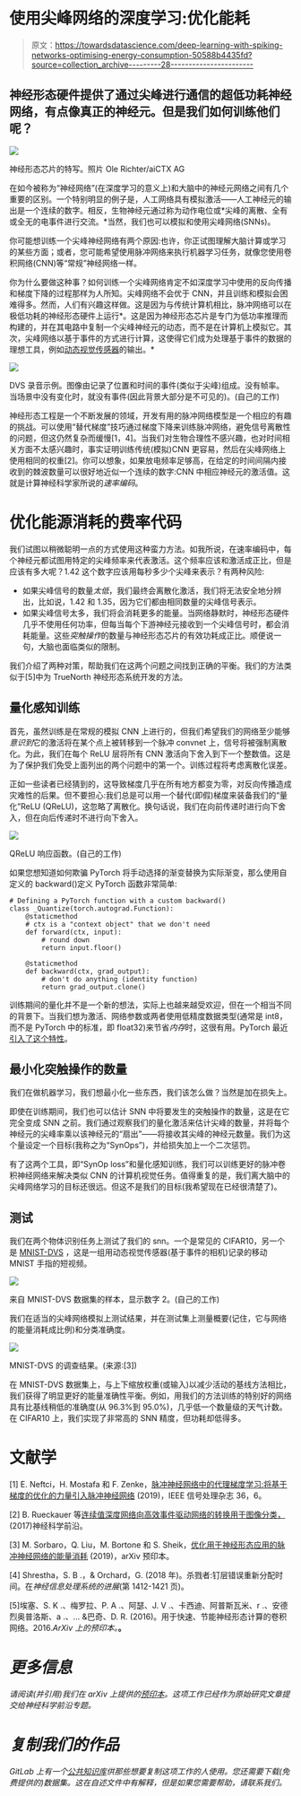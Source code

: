 # 使用尖峰网络的深度学习:优化能耗

> 原文：<https://towardsdatascience.com/deep-learning-with-spiking-networks-optimising-energy-consumption-50588b4435fd?source=collection_archive---------28----------------------->

## 神经形态硬件提供了通过尖峰进行通信的超低功耗神经网络，有点像真正的神经元。但是我们如何训练他们呢？

![](img/646715a3c3665a1ff602de3759a0d4ec.png)

神经形态芯片的特写。照片 Ole Richter/aiCTX AG

在如今被称为“神经网络”(在深度学习的意义上)和大脑中的神经元网络之间有几个重要的区别。一个特别明显的例子是，人工网络具有模拟激活——人工神经元的输出是一个连续的数字。相反，生物神经元通过称为动作电位或*尖峰的离散、全有或全无的电事件进行交流。*当然，我们也可以模拟和使用尖峰网络(SNNs)。

你可能想训练一个尖峰神经网络有两个原因:也许，你正试图理解大脑计算或学习的某些方面；或者，您可能希望使用脉冲网络来执行机器学习任务，就像您使用卷积网络(CNN)等“常规”神经网络一样。

你为什么要做这种事？如何训练一个尖峰网络肯定不如深度学习中使用的反向传播和梯度下降的过程那样为人所知。尖峰网络不会优于 CNN，并且训练和模拟会困难得多。然而，人们有兴趣这样做。这是因为与传统计算机相比，脉冲网络可以在极低功耗的神经形态硬件上运行*。这是因为神经形态芯片是专门为低功率推理而构建的，并在其电路中复制一个尖峰神经元的动态，而不是在计算机上模拟它。其次，尖峰网络以基于事件的方式进行计算，这使得它们成为处理基于事件的数据的理想工具，例如[动态视觉传感器](https://inivation.com/dvs/)的输出。*

![](img/f48dd972c79e225d0b9cb2ddeb492883.png)

DVS 录音示例。图像由记录了位置和时间的事件(类似于尖峰)组成。没有帧率。当场景中没有变化时，就没有事件(因此背景大部分是不可见的)。(自己的工作)

神经形态工程是一个不断发展的领域，开发有用的脉冲网络模型是一个相应的有趣的挑战。可以使用“替代梯度”技巧通过梯度下降来训练脉冲网络，避免信号离散性的问题，但这仍然复杂而缓慢[1，4]。当我们对生物合理性不感兴趣，也对时间相关方面不太感兴趣时，事实证明训练传统(模拟)CNN 更容易，然后在尖峰网络上使用相同的权重[2]。你可以想象，如果放电频率足够高，在给定的时间间隔内接收到的棘波数量可以很好地近似一个连续的数字:CNN 中相应神经元的激活值。这就是计算神经科学家所说的*速率编码*。

# 优化能源消耗的费率代码

我们试图以稍微聪明一点的方式使用这种蛮力方法。如我所说，在速率编码中，每个神经元都试图用特定的尖峰频率来代表激活。这个频率应该和激活成正比，但是应该有多大呢？1.42 这个数字应该用每秒多少个尖峰来表示？有两种风险:

*   如果尖峰信号的数量*太低*，我们最终会离散化激活，我们将无法安全地分辨出，比如说，1.42 和 1.35，因为它们都由相同数量的尖峰信号表示。
*   如果尖峰信号太多，我们将会消耗更多的能量。当网络静默时，神经形态硬件几乎不使用任何功率，但每当每个下游神经元接收到一个尖峰信号时，都会消耗能量。这些*突触操作*的数量与神经形态芯片的有效功耗成正比。顺便说一句，大脑也面临类似的限制。

我们介绍了两种对策，帮助我们在这两个问题之间找到正确的平衡。我们的方法类似于[5]中为 TrueNorth 神经形态系统开发的方法。

## 量化感知训练

首先，虽然训练是在常规的模拟 CNN 上进行的，但我们希望我们的网络至少能够*意识到*它的激活将在某个点上被转移到一个脉冲 convnet 上，信号将被强制离散化。为此，我们在每个 ReLU 层将所有 CNN 激活向下舍入到下一个整数值。这是为了保护我们免受上面列出的两个问题中的第一个。训练过程将考虑离散化误差。

正如一些读者已经猜到的，这导致梯度几乎在所有地方都变为零，对反向传播造成灾难性的后果。但不要担心:我们总是可以用一个替代(即假)梯度来装备我们的“量化”ReLU (QReLU)，这忽略了离散化。换句话说，我们在向前传递时进行向下舍入，但在向后传递时不进行向下舍入。

![](img/03274b93dab55183b59a91d7b3265866.png)

QReLU 响应函数。(自己的工作)

如果您想知道如何欺骗 PyTorch 将手动选择的渐变替换为实际渐变，那么使用自定义的 backward()定义 PyTorch 函数非常简单:

```
# Defining a PyTorch function with a custom backward()
class _Quantize(torch.autograd.Function):
    @staticmethod
    # ctx is a "context object" that we don't need
    def forward(ctx, input):
        # round down
        return input.floor()

    @staticmethod
    def backward(ctx, grad_output):
        # don't do anything (identity function)
        return grad_output.clone()
```

训练期间的量化并不是一个新的想法，实际上也越来越受欢迎，但在一个相当不同的背景下。当我们想为激活、网络参数或两者使用低精度数据类型(通常是 int8，而不是 PyTorch 中的标准，即 float32)来节省*内存*时，这很有用。PyTorch 最近[引入了这个特性](https://pytorch.org/docs/stable/quantization.html)。

## 最小化突触操作的数量

我们在做机器学习，我们想最小化一些东西，我们该怎么做？当然是加在损失上。

即使在训练期间，我们也可以估计 SNN 中将要发生的突触操作的数量，这是在它完全变成 SNN 之前。我们通过观察我们的量化激活来估计尖峰的数量，并将每个神经元的尖峰率乘以该神经元的“扇出”——将接收其尖峰的神经元数量。我们为这个量设定一个目标(我称之为“SynOps”)，并给损失加上一个二次惩罚。

有了这两个工具，即“SynOp loss”和量化感知训练，我们可以训练更好的脉冲卷积神经网络来解决类似 CNN 的计算机视觉任务。值得重复的是，我们离大脑中的尖峰网络学习的目标还很远。但这不是我们的目标(我希望现在已经很清楚了)。

## 测试

我们在两个物体识别任务上测试了我们的 snn。一个是常见的 CIFAR10，另一个是 [MNIST-DVS](http://www2.imse-cnm.csic.es/caviar/MNISTDVS.html) ，这是一组用动态视觉传感器(基于事件的相机)记录的移动 MNIST 手指的短视频。

![](img/7867317d3141d58afcc438a7a7540f03.png)

来自 MNIST-DVS 数据集的样本，显示数字 2。(自己的工作)

我们在适当的尖峰网络模拟上测试结果，并在测试集上测量概要(记住，它与网络的能量消耗成比例)和分类准确度。

![](img/569ebcc95b689490f6bef3a2173754e2.png)

MNIST-DVS 的调查结果。(来源:[3])

在 MNIST-DVS 数据集上，与上下缩放权重(或输入)以减少活动的基线方法相比，我们获得了明显更好的能量准确性平衡。例如，用我们的方法训练的特别好的网络具有比基线稍低的准确度(从 96.3%到 95.0%)，几乎低一个数量级的天气计数。在 CIFAR10 上，我们实现了非常高的 SNN 精度，但功耗却低得多。

# 文献学

[1] E. Neftci，H. Mostafa 和 F. Zenke，[脉冲神经网络中的代理梯度学习:将基于梯度的优化的力量引入脉冲神经网络](https://ieeexplore.ieee.org/abstract/document/8891809/) (2019)，IEEE 信号处理杂志 36，6。

[2] B. Rueckauer 等[连续值深度网络向高效事件驱动网络的转换用于图像分类，](https://www.frontiersin.org/articles/10.3389/fnins.2017.00682/full?report=reader) (2017)神经科学前沿。

[3] M. Sorbaro，Q. Liu，M. Bortone 和 S. Sheik，[优化用于神经形态应用的脉冲神经网络的能量消耗](https://arxiv.org/abs/1912.01268) (2019)，arXiv 预印本。

[4] Shrestha，S. B .，& Orchard，G. (2018 年)。杀戮者:钉层错误重新分配时间。在*神经信息处理系统的进展*(第 1412-1421 页)。

[5]埃塞、S. K .、梅罗拉、P. A .、阿瑟、J. V .、卡西迪、阿普斯瓦米、r .、安德烈奥普洛斯、a .、… &巴奇、D. R. (2016)。用于快速、节能神经形态计算的卷积网络。2016.*ArXiv 上的预印本。*[](http://arxiv.org/abs/1603.08270)**。**

# *更多信息*

*请阅读(并引用)我们在 arXiv 上提供的[预印本](https://arxiv.org/abs/1912.01268)。这项工作已经作为原始研究文章提交给神经科学前沿专题。*

# *复制我们的作品*

*GitLab 上有一个[公共知识库](https://gitlab.com/aiCTX/synoploss)供那些想要复制这项工作的人使用。您还需要下载(免费提供的)数据集。这在自述文件中有解释，但是如果您需要帮助，请联系我们。*